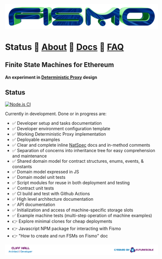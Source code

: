 ![Fismo](docs/images/fismo-logo.png)
# Status 🧪 [About](docs/about.md) 🧪 [Docs](docs/intro.md) 🧪 [FAQ](docs/faq.md)

## Finite State Machines for Ethereum
#### An experiment in [Deterministic Proxy](docs/about.md#a-deterministic-proxy-experiment) design

## Status
[![Node.js CI](https://github.com/cliffhall/Fismo/actions/workflows/node.js.yml/badge.svg)](https://github.com/cliffhall/Fismo/actions/workflows/node.js.yml)

Currently in development. Done or in progress are:
- ✅ Developer setup and tasks documentation
- ✅ Developer environment configuration template
- ✅ Working Deterministic Proxy implementation
- ✅ Deployable examples
- ✅ Clear and complete inline [NatSpec](https://docs.soliditylang.org/en/v0.8.11/natspec-format.html?highlight=NatSpec) docs and in-method comments
- ✅ Separation of concerns into inheritance tree for easy comprehension and maintenance
- ✅ Shared domain model for contract structures, enums, events, & constants
- ✅ Domain model expressed in JS
- ✅ Domain model unit tests
- ✅ Script modules for reuse in both deployment and testing
- ✅ Contract unit tests
- ✅ CI build and test with Github Actions
- ✅ High level architecture documentation
- ✅ API documentation
- ✅ Initialization and access of machine-specific storage slots
- ✅ Example machine tests (multi-step operation of machine examples)
- 👉 Explore minimal clones for cheap deployments
- 👉 Javascript NPM package for interacting with Fismo
- 👉 "How to create and run FSMs on Fismo" doc


![Created by Futurescale](docs/images/created-by.png)